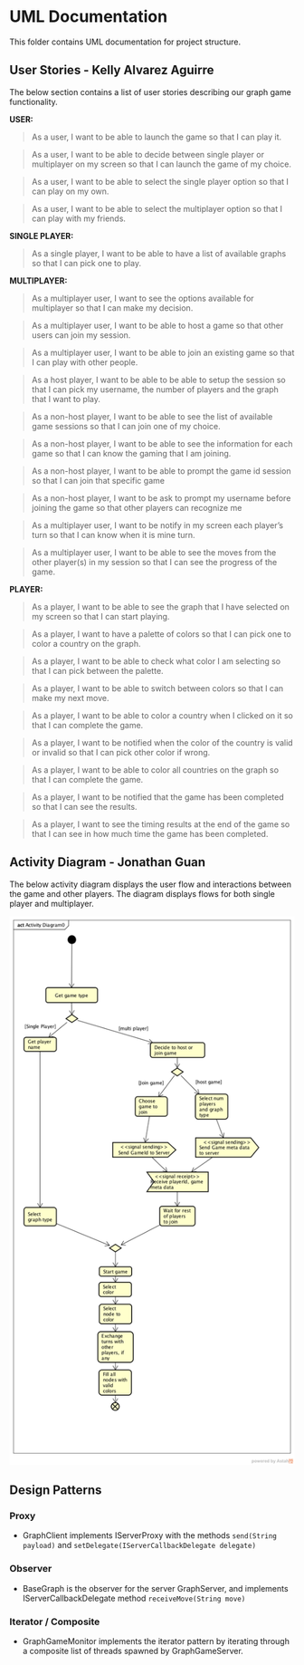 # UML Documentation
This folder contains UML documentation for project structure. 

## User Stories - Kelly Alvarez Aguirre
The below section contains a list of user stories describing our graph game functionality.

**USER:**

> As a user, I want to be able to launch the game so that I can play it.

> As a user, I want to be able to decide between single player or multiplayer on my screen so that I can launch the game of my choice.

> As a user, I want to be able to select the single player option so that I can play on my own. 

> As a user, I want to be able to select the multiplayer option so that I can play with my friends.

**SINGLE PLAYER:**

> As a single player, I want to be able to have a list of available graphs so that I can pick one to play.

**MULTIPLAYER:**

> As a multiplayer user, I want to see the options available for multiplayer so that I can make my decision.

> As a multiplayer user, I want to be able to host a game so that other users can join my session.

> As a multiplayer user, I want to be able to join an existing game so that I can play with other people.

> As a host player, I want to be able to be able to setup the session so that I can pick my username, the number of players and the graph that I want to play.

> As a non-host player, I want to be able to see the list of available game sessions so that I can join one of my choice.

> As a non-host player, I want to be able to see the information for each game so that I can know the gaming that I am joining.

> As a non-host player, I want to be able to prompt the game id session so that I can join that specific game 

> As a non-host player, I want to be ask to prompt my username before joining the game so that other players can recognize me

> As a multiplayer user, I want to be notify in my screen each player’s turn so that I can know when it is mine turn.

> As a multiplayer user, I want to be able to see the moves from the other player(s) in my session so that I can see the progress of the game.

**PLAYER:**

> As a player, I want to be able to see the graph that I have selected on my screen so that I can start playing.

> As a player, I want to have a palette of colors so that I can pick one to color a country on the graph.

> As a player, I want to be able to check what color I am selecting so that I can pick between the palette.

> As a player, I want to be able to switch between colors so that I can make my next move.

> As a player, I want to be able to color a country when I clicked on it so that I can complete the game.

> As a player, I want to be notified when the color of the country is valid or invalid so that I can pick other color if wrong.

> As a player, I want to be able to color all countries on the graph so that I can complete the game.

> As a player, I want to be notified that the game has been completed so that I can see the results.

> As a player, I want to see the timing results at the end of the game so that I can see in how much time the game has been completed.


## Activity Diagram - Jonathan Guan

The below activity diagram displays the user flow and interactions between the game and other players.
The diagram displays flows for both single player and multiplayer.

![ActivityDiagram](./ActivityDiagram.png)


## Design Patterns

### Proxy
* GraphClient implements IServerProxy with the methods `send(String payload)` and `setDelegate(IServerCallbackDelegate delegate)`  

### Observer
* BaseGraph is the observer for the server GraphServer, and implements IServerCallbackDelegate method `receiveMove(String move)`

### Iterator / Composite
* GraphGameMonitor implements the iterator pattern by iterating through a composite list of threads spawned by GraphGameServer.
